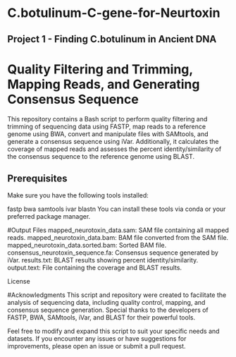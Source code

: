 # C.botulinum-C-gene-for-Neurtoxin

## Project 1 - Finding C.botulinum in Ancient DNA


# Quality Filtering and Trimming, Mapping Reads, and Generating Consensus Sequence
This repository contains a Bash script to perform quality filtering and trimming of sequencing data using FASTP, map reads to a reference genome using BWA, convert and manipulate files with SAMtools, and generate a consensus sequence using iVar. Additionally, it calculates the coverage of mapped reads and assesses the percent identity/similarity of the consensus sequence to the reference genome using BLAST.

## Prerequisites
Make sure you have the following tools installed:

fastp
bwa
samtools
ivar
blastn
You can install these tools via conda or your preferred package manager.

#Output Files
mapped_neurotoxin_data.sam: SAM file containing all mapped reads.
mapped_neurotoxin_data.bam: BAM file converted from the SAM file.
mapped_neurotoxin_data.sorted.bam: Sorted BAM file.
consensus_neurotoxin_sequence.fa: Consensus sequence generated by iVar.
results.txt: BLAST results showing percent identity/similarity.
output.text: File containing the coverage and BLAST results.

License

#Acknowledgments
This script and repository were created to facilitate the analysis of sequencing data, including quality control, mapping, and consensus sequence generation. Special thanks to the developers of FASTP, BWA, SAMtools, iVar, and BLAST for their powerful tools.

Feel free to modify and expand this script to suit your specific needs and datasets. If you encounter any issues or have suggestions for improvements, please open an issue or submit a pull request.
